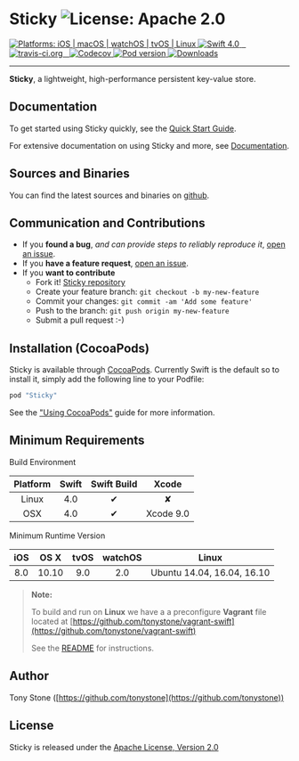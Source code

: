 # Sticky ![License: Apache 2.0](https://img.shields.io/badge/License-Apache%202.0-lightgray.svg?style=flat)

<a href="https://github.com/tonystone/sticky/" target="_blank">
   <img src="https://img.shields.io/badge/platforms-iOS%20%7C%20macOS%20%7C%20watchOS%20%7C%20tvOS%20%7C%20Linux%20-lightgray.svg?style=flat" alt="Platforms: iOS | macOS | watchOS | tvOS | Linux" />
</a>
<a href="https://github.com/tonystone/sticky/" target="_blank">
   <img src="https://img.shields.io/badge/Swift-4.0-orange.svg?style=flat" alt="Swift 4.0">
</a>
<a href="https://travis-ci.org/tonystone/sticky" target="_blank">
  <img src="https://travis-ci.org/tonystone/sticky.svg?branch=master" alt="travis-ci.org" />
</a>
<a href="https://codecov.io/gh/tonystone/sticky" target="_blank">
  <img src="https://codecov.io/gh/tonystone/sticky/branch/master/graph/badge.svg" alt="Codecov" />
</a>
<a href="https://github.com/tonystone/sticky/" target="_blank">
    <img src="https://img.shields.io/cocoapods/v/Sticky.svg?style=flat" alt="Pod version">
</a>
<a href="https://github.com/tonystone/sticky/" target="_blank">
    <img src="https://img.shields.io/cocoapods/dt/Sticky.svg?style=flat" alt="Downloads">
</a>

---

**Sticky**, a lightweight, high-performance persistent key-value store.

## Documentation

To get started using Sticky quickly, see the [Quick Start Guide](Documentation/Quick&#32;Start&#32;Guide.md).

For extensive documentation on using Sticky and more, see [Documentation](Documentation).

## Sources and Binaries

You can find the latest sources and binaries on [github](https://github.com/tonystone/sticky).

## Communication and Contributions

- If you **found a bug**, _and can provide steps to reliably reproduce it_, [open an issue](https://github.com/tonystone/sticky/issues).
- If you **have a feature request**, [open an issue](https://github.com/tonystone/sticky/issues).
- If you **want to contribute**
   - Fork it! [Sticky repository](https://github.com/tonystone/sticky)
   - Create your feature branch: `git checkout -b my-new-feature`
   - Commit your changes: `git commit -am 'Add some feature'`
   - Push to the branch: `git push origin my-new-feature`
   - Submit a pull request :-)

## Installation (CocoaPods)

Sticky is available through [CocoaPods](http://cocoapods.org). Currently Swift is the default so to install it, simply add the following line to your Podfile:

```ruby
pod "Sticky"
```

See the ["Using CocoaPods"](https://guides.cocoapods.org/using/using-cocoapods.html) guide for more information.

## Minimum Requirements

Build Environment

| Platform | Swift | Swift Build | Xcode |
|:--------:|:-----:|:----------:|:------:|
| Linux    | 4.0 | &#x2714; | &#x2718; |
| OSX      | 4.0 | &#x2714; | Xcode 9.0 |

Minimum Runtime Version

| iOS |  OS X | tvOS | watchOS | Linux |
|:---:|:-----:|:----:|:-------:|:------------:|
| 8.0 | 10.10 | 9.0  |   2.0   | Ubuntu 14.04, 16.04, 16.10 |

> **Note:**
>
> To build and run on **Linux** we have a a preconfigure **Vagrant** file located at [https://github.com/tonystone/vagrant-swift](https://github.com/tonystone/vagrant-swift)
>
> See the [README](https://github.com/tonystone/vagrant-swift/blob/master/README.md) for instructions.
>

## Author

Tony Stone ([https://github.com/tonystone](https://github.com/tonystone))

## License

Sticky is released under the [Apache License, Version 2.0](http://www.apache.org/licenses/LICENSE-2.0.html)
